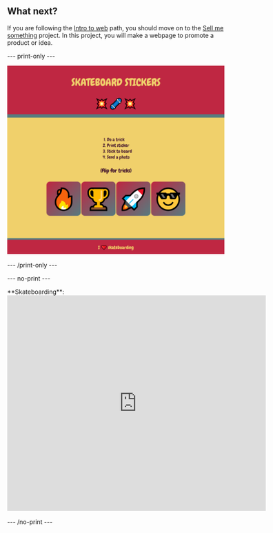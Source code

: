 ## What next?

If you are following the [Intro to web](https://projects.raspberrypi.org/en/raspberrypi/web-intro) path, you should move on to the [Sell me something](https://projects.raspberrypi.org/en/projects/sell-me-something) project. In this project, you will make a webpage to promote a product or idea.

--- print-only ---

![alt=""](images/sellmesomething.PNG)

--- /print-only ---

--- no-print ---

<div>
**Skateboarding**:

<iframe src="https://trinket.io/embed/html/87d81b7512?outputOnly=true" width="600" height="500" frameborder="0" marginwidth="0" marginheight="0" allowfullscreen></iframe>
</div>

--- /no-print ---
